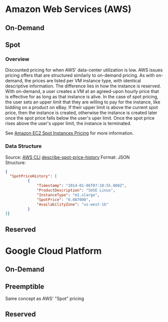 # Amazon Web Services (AWS) #

## On-Demand ##

## Spot ##

### Overview ###

Discounted pricing for when AWS' data-center utilization is low. AWS issues pricing 
offers that are structured similarly to on-demand pricing. As with on-demand, the 
prices are listed per VM instance type, with identical descriptive information. The 
difference lies in how the instance is reserved. With on-demand, a user creates a VM at 
an agreed-upon hourly price that is effective for as long as that instance is alive. 
In the case of spot pricing, the user sets an upper limit that they are willing to 
pay for the instance, like bidding on a product on eBay. If their upper limit is above 
the current spot price, then the instance is created, otherwise the instance is created later 
once the spot price falls below the user's uper limit. Once the spot price rises 
above the user's upper limit, the instance is terminated.

See [Amazon EC2 Spot Instances Pricing](https://aws.amazon.com/ec2/spot/pricing/) for more information.

### Data Structure ###
Source: [AWS CLI](https://aws.amazon.com/cli/) [describe-spot-price-history](http://docs.aws.amazon.com/cli/latest/reference/ec2/describe-spot-price-history.html)
Format: JSON  
Structure:  
```json
{
  "SpotPriceHistory": [
          {
              "Timestamp": "2014-01-06T07:10:55.000Z",
              "ProductDescription": "SUSE Linux",
              "InstanceType": "m1.xlarge",
              "SpotPrice": "0.087000",
              "AvailabilityZone": "us-west-1b"
          }
]}
```

## Reserved ##

# Google Cloud Platform #

## On-Demand ##

## Preemptible ##
Same concept as AWS' "Spot" pricing

## Reserved ## 